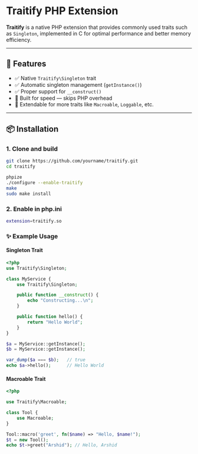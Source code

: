 # Traitify PHP Extension

**Traitify** is a native PHP extension that provides commonly used traits such as `Singleton`, implemented in C for optimal performance and better memory efficiency.

---

## 🧩 Features

- ✅ Native `Traitify\Singleton` trait
- ✅ Automatic singleton management (`getInstance()`)
- ✅ Proper support for `__construct()`
- 🚀 Built for speed — skips PHP overhead
- 🧠 Extendable for more traits like `Macroable`, `Loggable`, etc.

---

## 📦 Installation

### 1. Clone and build

```bash
git clone https://github.com/yourname/traitify.git
cd traitify

phpize
./configure --enable-traitify
make
sudo make install
```


### 2. Enable in php.ini
```bash
extension=traitify.so
```

### ✨ Example Usage
 
#### Singleton Trait

```php
<?php
use Traitify\Singleton;

class MyService {
    use Traitify\Singleton;

    public function __construct() {
        echo "Constructing...\n";
    }

    public function hello() {
        return "Hello World";
    }
}

$a = MyService::getInstance();
$b = MyService::getInstance();

var_dump($a === $b);   // true
echo $a->hello();      // Hello World
```


#### Macroable Trait

```php
<?php

use Traitify\Macroable;

class Tool {
    use Macroable;
}

Tool::macro('greet', fn($name) => "Hello, $name!");
$t = new Tool();
echo $t->greet("Arshid"); // Hello, Arshid


